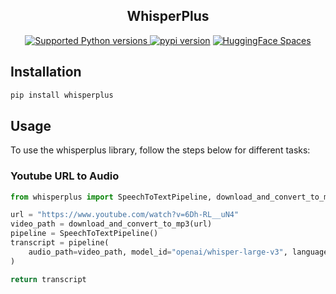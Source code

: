 <div align="center">
<h2>
     WhisperPlus
</h2>
<div>
    <a href="https://pypi.org/project/whisperplus" target="_blank">
        <img src="https://img.shields.io/pypi/pyversions/whisperplus.svg?color=%2334D058" alt="Supported Python versions">
    </a>
    <a href="https://badge.fury.io/py/whisperplus"><img src="https://badge.fury.io/py/whisperplus.svg" alt="pypi version"></a>
    <a href="https://huggingface.co/spaces/ArtGAN/WhisperPlus"><img src="https://huggingface.co/datasets/huggingface/badges/raw/main/open-in-hf-spaces-sm.svg" alt="HuggingFace Spaces"></a>
</div>
</div>

## Installation

```bash
pip install whisperplus
```

## Usage

To use the whisperplus library, follow the steps below for different tasks:

### Youtube URL to Audio

```python
from whisperplus import SpeechToTextPipeline, download_and_convert_to_mp3

url = "https://www.youtube.com/watch?v=6Dh-RL__uN4"
video_path = download_and_convert_to_mp3(url)
pipeline = SpeechToTextPipeline()
transcript = pipeline(
    audio_path=video_path, model_id="openai/whisper-large-v3", language="turkish"
)

return transcript
```
